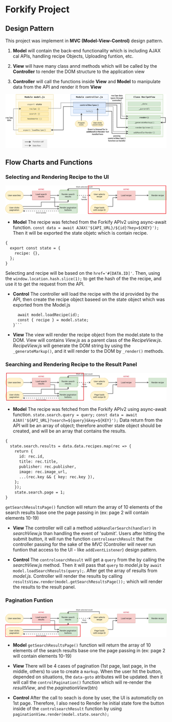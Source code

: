 # Forkify Project

## Design Pattern

This project was implement in **MVC (Model-View-Control)** design pattern.

1. **Model** will contain the back-end functionality which is including AJAX cal APIs, handling recipe Objects, Uploading funtion, etc.

2. **View** will have many class annd methods which will be called by the **Controller** to render the DOM structure to the application view

3. **Controller** will call the functions inside **View** and **Model** to manipulate data from the API and render it from **View**

![Architecture](https://github.com/AnhLamTruong/Forkify-Application/blob/master/flow-chart/forkify-architecture-recipe-loading.png)

## Flow Charts and Functions

### Selecting and Rendering Recipe to the UI

![Render_And_Select](https://github.com/AnhLamTruong/Forkify-Application/blob/master/flow-chart/forkify-flowchart-part-1-render.png)

- **Model** The recipe was fetched from the Forkify APIv2 using async-await function.
  `const data = await AJAX('${API_URL}/${id}?key=${KEY}');`
  Then it will be exported the state objetc which is contain recipe.

```
{
  export const state = {
    recipe: {},
  };
}
```

Selecting and recipe will be based on the `href='#[DATA.ID]'`. Then, using the `window.location.hash.slice(1);` to get the hash of the the recipe, and use it to get the request from the API.

- **Control** The controller will load the recipe with the id provided by the API, then create the recipe object baseed on the state object which was exported from the Model.js
  ````{
    await model.loadRecipe(id);
    const { recipe } = model.state;
  }```
  ````
- **View** The view will render the recipe object from the model.state to the DOM. View will contains _View.js_ as a parent class of the _RecipeView.js_. _*RecipeView.js*_ will generate the DOM string by using the `_generateMarkup()`, and it will render to the DOM by `_render()` methods.

### Searching and Rendering Recipe to the Result Panel

![Search_and_Result](https://github.com/AnhLamTruong/Forkify-Application/blob/master/flow-chart/forkify-flowchart-part-1-search.jpg)

- **Model** The recipe was fetched from the Forkify APIv2 using async-await function.
  `state.search.query = query;`
  `const data = await AJAX('${API_URL}?search=${query}&key=${KEY}');`
  Data return from the API will be an array of object; therefore another state object should be created, and will be an array that contains the results.

```
{
  state.search.results = data.data.recipes.map(rec => {
    return {
      id: rec.id,
      title: rec.title,
      publisher: rec.publisher,
      image: rec.image_url,
      ...(rec.key && { key: rec.key }),
    };
    });
    state.search.page = 1;
}
```

`getSearchResultsPage()` function will return the array of 10 elements of the search results base one the page passing in (ex: page 2 will contain elements 10-19)

- **View** The controller will call a method `addHandlerSearch(handler)` in _searchView.js_ than handling the event of 'submit'. Users after hitting the submit button, it will run the function `controlsearchResult` that the controller passing for the sake of the _MVC_ (Controller will never run funtion that access to the UI - like `addEventListener`) design pattern.

- **Control** The `controlsearchResult` will get a `query` from the by calling the _searchView.js_ method. Then it will pass that `query` to _model.js_ by `await model.loadSearchResults(query);`. After get the array of results from _model.js_. Controller will render the results by calling
  `resultsView.render(model.getSearchResultsPage());` which will render the results to the result panel.

### Pagination Funtion

![Pagination](https://github.com/AnhLamTruong/Forkify-Application/blob/master/flow-chart/forkify-flowchart-part-1-pagination.png)

- **Model** `getSearchResultsPage()` function will return the array of 10 elements of the search results base one the page passing in (ex: page 2 will contain elements 10-19)

- **View** There will be 4 cases of pagination (1st page, last page, in the middle, others) to use to create a `markup`. When the user hit the button, depended on situations, the `data-goto` atributes will be updated. then it will call the `controlPagination()` function which will re-render the _resultView_, and the _paginationView_(btn)

- **Control** After the call to seach is done by user, the UI is automaticlly on 1st page. Therefore, I also need to Render he initial state fore the button inside of the `controlsearchResult` function by using `paginationView.render(model.state.search);`
